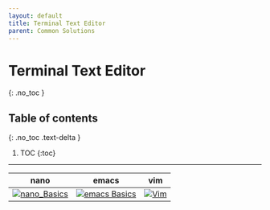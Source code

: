 ```yaml
---
layout: default
title: Terminal Text Editor
parent: Common Solutions
---
```


# Terminal Text Editor
{: .no_toc }

## Table of contents
{: .no_toc .text-delta }

 1. TOC
{:toc}

---
nano|emacs|vim
:---:|:---:|:---:
[![nano_Basics](https://www.saashub.com/images/app/service_logos/7/349d07650119/medium.png?1527364998)](./nano.md)|[![emacs Basics](https://emojis.slackmojis.com/emojis/images/1643514267/2368/emacs.png?1643514267)](./emacs.md) |[![Vim](https://emojis.slackmojis.com/emojis/images/1643514110/700/vim.png?1643514110)](./Vim_manual.md)
